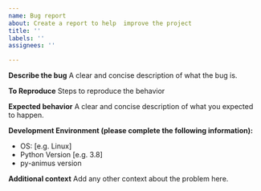 ```yaml
---
name: Bug report
about: Create a report to help  improve the project
title: ''
labels: ''
assignees: ''

---
```


**Describe the bug**
A clear and concise description of what the bug is.

**To Reproduce**
Steps to reproduce the behavior

**Expected behavior**
A clear and concise description of what you expected to happen.

**Development Environment (please complete the following information):**
 - OS: [e.g. Linux]
 - Python Version [e.g. 3.8]
 - py-animus version

**Additional context**
Add any other context about the problem here.

